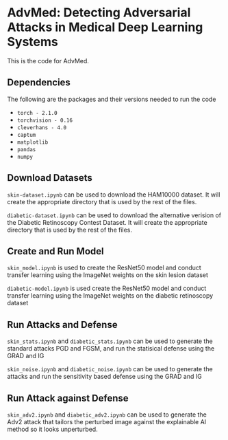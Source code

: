 # AdvMed: Detecting Adversarial Attacks in Medical Deep Learning Systems

This is the code for AdvMed.

## Dependencies

The following are the packages and their versions needed to run the code

* `torch - 2.1.0`
* `torchvision - 0.16`
* `cleverhans - 4.0`
* `captum`
* `matplotlib`
* `pandas`
* `numpy`

## Download Datasets

`skin-dataset.ipynb` can be used to download the HAM10000 dataset. It will create the appropriate directory that is used by the rest of the files.

`diabetic-dataset.ipynb` can be used to download the alternative verision of the Diabetic Retinoscopy Contest Dataset. It will create the appropriate directory that is used by the rest of the files.

## Create and Run Model

`skin_model.ipynb` is used to create the ResNet50 model and conduct transfer learning using the ImageNet weights on the skin lesion dataset

`diabetic-model.ipynb` is used create the ResNet50 model and conduct transfer learning using the ImageNet weights on the diabetic retinoscopy dataset

## Run Attacks and Defense 

`skin_stats.ipynb` and `diabetic_stats.ipynb` can be used to generate the standard attacks PGD and FGSM, and run the statisical defense using the GRAD and IG 

`skin_noise.ipynb` and `diabetic_noise.ipynb` can be used to generate the attacks and run the sensitivity based defense using the GRAD and IG 

## Run Attack against Defense

`skin_adv2.ipynb` and `diabetic_adv2.ipynb` can be used to generate the Adv2 attack that tailors the perturbed image against the explainable AI method so it looks unperturbed.
